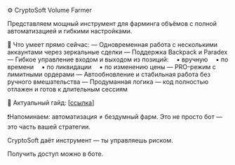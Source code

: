 ⚙️ CryptoSoft Volume Farmer

Представляем мощный инструмент для фарминга объёмов с полной автоматизацией и гибкими настройками.

🔧 Что умеет прямо сейчас:
— Одновременная работа с несколькими аккаунтами через зеркальные сделки
— Поддержка Backpack и Paradex
— Гибкое управление входом и выходом из позиций:
 ▪️ вручную
 ▪️ по времени
 ▪️ по ликвидации
 ▪️ по изменению цены
— PRO-режим с лимитными ордерами
— Автообновление и стабильная работа без ручного вмешательства
— Продуманная логика — код полностью отлажен и готов к длительным сессиям

📘 Актуальный гайд: [[ссылка](https://abiding-canidae-090.notion.site/Backpack-1f3b5892e3db8032b779c0306f9d0280)]

❗️Напоминаем: автоматизация ≠ бездумный фарм. Это не просто бот — это часть вашей стратегии.

CryptoSoft даёт инструмент — ты управляешь риском.

Получить доступ можно в боте.
